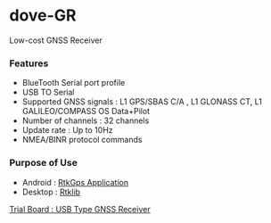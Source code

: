 dove-GR
======

Low-cost GNSS Receiver


### Features

* BlueTooth Serial port profile
* USB TO Serial
* Supported GNSS signals : L1 GPS/SBAS C/A , L1 GLONASS CT, L1 GALILEO/COMPASS OS Data+Pilot
* Number of channels : 32 channels
* Update rate : Up to 10Hz
* NMEA/BINR protocol commands

### Purpose of Use
* Android : [RtkGps Application][rtkgps]
* Desktop : [Rtklib][rtklib]

[Trial Board : USB Type GNSS Receiver][image]

[rtklib]: http://www.rtklib.com/ 
[rtkgps]: https://github.com/vichetech/RtkGps
[image]: https://github.com/vichetech/dove-GR/blob/master/trial.jpg